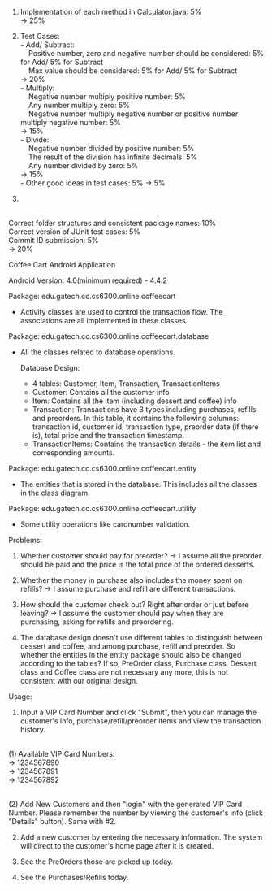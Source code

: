 1. Implementation of each method in Calculator.java: 5%
   <br>  -> 25%
2. Test Cases:
<br>\- Add/ Subtract: 
	<br>&nbsp;&nbsp;&nbsp;&nbsp;Positive number, zero and negative number should be considered: 5% for Add/ 5% for Subtract
	<br>&nbsp;&nbsp;&nbsp;&nbsp;Max value should be considered: 5% for Add/ 5% for Subtract
    <br> -> 20%
<br>\- Multiply: 
	<br>&nbsp;&nbsp;&nbsp;&nbsp;Negative number multiply positive number: 5%
	<br>&nbsp;&nbsp;&nbsp;&nbsp;Any number multiply zero: 5%
	<br>&nbsp;&nbsp;&nbsp;&nbsp;Negative number multiply negative number or positive number multiply negative number: 5%
	<br> -> 15%
<br>\- Divide: 
	<br>&nbsp;&nbsp;&nbsp;&nbsp;Negative number divided by positive number: 5%
	<br>&nbsp;&nbsp;&nbsp;&nbsp;The result of the division has infinite decimals: 5%
	<br>&nbsp;&nbsp;&nbsp;&nbsp;Any number divided by zero: 5%
	<br> -> 15%
<br>\- Other good ideas in test cases: 5%
	-> 5%

3. 
<br>Correct folder structures and consistent package names: 10%
<br>Correct version of JUnit test cases: 5%
<br>Commit ID submission: 5%
<br>-> 20%



Coffee Cart Android Application

Android Version: 4.0(minimum required) - 4.4.2

Package: edu.gatech.cc.cs6300.online.coffeecart
- Activity classes are used to control the transaction flow. The associations are all implemented in these classes.

Package: edu.gatech.cc.cs6300.online.coffeecart.database
- All the classes related to database operations.

  Database Design:
  - 4 tables: Customer, Item, Transaction, TransactionItems
  - Customer: Contains all the customer info
  - Item: Contains all the item (including dessert and coffee) info
  - Transaction: Transactions have 3 types including purchases, refills and preorders. In this table, it contains the following columns: transaction id, customer id, transaction type, preorder date (if there is), total price and the transaction timestamp.
  - TransactionItems: Contains the transaction details - the item list and corresponding amounts.

Package: edu.gatech.cc.cs6300.online.coffeecart.entity
- The entities that is stored in the database. This includes all the classes in the class diagram.

Package: edu.gatech.cc.cs6300.online.coffeecart.utility
- Some utility operations like cardnumber validation.

Problems:

1. Whether customer should pay for preorder?
-> I assume all the preorder should be paid and the price is the total price of the ordered desserts.

2. Whether the money in purchase also includes the money spent on refills?
-> I assume purchase and refill are different transactions.

3. How should the customer check out? Right after order or just before leaving?
-> I assume the customer should pay when they are purchasing, asking for refills and preordering.

4. The database design doesn't use different tables to distinguish between dessert and coffee, and among purchase, refill and preorder. So whether the entities in the entity package should also be changed according to the tables? If so, PreOrder class, Purchase class, Dessert class and Coffee class are not necessary any more, this is not consistent with our original design. 

Usage: 

1. Input a VIP Card Number and click "Submit", then you can manage the customer's info, purchase/refill/preorder items and view the transaction history.

<br>(1) Available VIP Card Numbers:
<br>-> 1234567890
<br>-> 1234567891
<br>-> 1234567892

<br>(2) Add New Customers and then "login" with the generated VIP Card Number. Please remember the number by viewing the customer's info (click "Details" button). Same with #2.

2. Add a new customer by entering the necessary information. The system will direct to the customer's home page after it is created.

3. See the PreOrders those are picked up today.

4. See the Purchases/Refills today.



